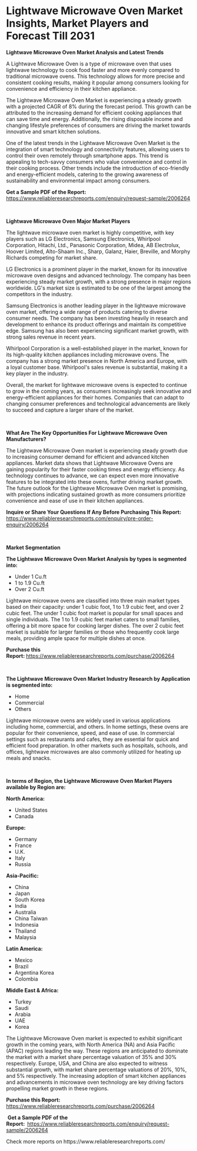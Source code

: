<p><h1>Lightwave Microwave Oven Market Insights, Market Players and Forecast Till 2031</h1></p><p><strong>Lightwave Microwave Oven Market Analysis and Latest Trends</strong></p>
<p><p>A Lightwave Microwave Oven is a type of microwave oven that uses lightwave technology to cook food faster and more evenly compared to traditional microwave ovens. This technology allows for more precise and consistent cooking results, making it popular among consumers looking for convenience and efficiency in their kitchen appliance.</p><p>The Lightwave Microwave Oven Market is experiencing a steady growth with a projected CAGR of 8% during the forecast period. This growth can be attributed to the increasing demand for efficient cooking appliances that can save time and energy. Additionally, the rising disposable income and changing lifestyle preferences of consumers are driving the market towards innovative and smart kitchen solutions.</p><p>One of the latest trends in the Lightwave Microwave Oven Market is the integration of smart technology and connectivity features, allowing users to control their oven remotely through smartphone apps. This trend is appealing to tech-savvy consumers who value convenience and control in their cooking process. Other trends include the introduction of eco-friendly and energy-efficient models, catering to the growing awareness of sustainability and environmental impact among consumers.</p></p>
<p><strong>Get a Sample PDF of the Report:&nbsp;</strong> <a href="https://www.reliableresearchreports.com/enquiry/request-sample/2006264">https://www.reliableresearchreports.com/enquiry/request-sample/2006264</a></p>
<p>&nbsp;</p>
<p><strong>Lightwave Microwave Oven Major Market Players</strong></p>
<p><p>The lightwave microwave oven market is highly competitive, with key players such as LG Electronics, Samsung Electronics, Whirlpool Corporation, Hitachi, Ltd., Panasonic Corporation, Midea, AB Electrolux, Hoover Limited, Alto-Shaam Inc., Sharp, Galanz, Haier, Breville, and Morphy Richards competing for market share. </p><p>LG Electronics is a prominent player in the market, known for its innovative microwave oven designs and advanced technology. The company has been experiencing steady market growth, with a strong presence in major regions worldwide. LG's market size is estimated to be one of the largest among the competitors in the industry.</p><p>Samsung Electronics is another leading player in the lightwave microwave oven market, offering a wide range of products catering to diverse consumer needs. The company has been investing heavily in research and development to enhance its product offerings and maintain its competitive edge. Samsung has also been experiencing significant market growth, with strong sales revenue in recent years.</p><p>Whirlpool Corporation is a well-established player in the market, known for its high-quality kitchen appliances including microwave ovens. The company has a strong market presence in North America and Europe, with a loyal customer base. Whirlpool's sales revenue is substantial, making it a key player in the industry.</p><p>Overall, the market for lightwave microwave ovens is expected to continue to grow in the coming years, as consumers increasingly seek innovative and energy-efficient appliances for their homes. Companies that can adapt to changing consumer preferences and technological advancements are likely to succeed and capture a larger share of the market.</p></p>
<p>&nbsp;</p>
<p><strong>What Are The Key Opportunities For Lightwave Microwave Oven Manufacturers?</strong></p>
<p><p>The Lightwave Microwave Oven market is experiencing steady growth due to increasing consumer demand for efficient and advanced kitchen appliances. Market data shows that Lightwave Microwave Ovens are gaining popularity for their faster cooking times and energy efficiency. As technology continues to advance, we can expect even more innovative features to be integrated into these ovens, further driving market growth. The future outlook for the Lightwave Microwave Oven market is promising, with projections indicating sustained growth as more consumers prioritize convenience and ease of use in their kitchen appliances.</p></p>
<p><strong>Inquire or Share Your Questions If Any Before Purchasing This Report:</strong> <a href="https://www.reliableresearchreports.com/enquiry/pre-order-enquiry/2006264">https://www.reliableresearchreports.com/enquiry/pre-order-enquiry/2006264</a></p>
<p>&nbsp;</p>
<p><strong>Market Segmentation</strong></p>
<p><strong>The Lightwave Microwave Oven Market Analysis by types is segmented into:</strong></p>
<p><ul><li>Under 1 Cu.ft</li><li>1 to 1.9 Cu.ft</li><li>Over 2 Cu.ft</li></ul></p>
<p><p>Lightwave microwave ovens are classified into three main market types based on their capacity: under 1 cubic foot, 1 to 1.9 cubic feet, and over 2 cubic feet. The under 1 cubic foot market is popular for small spaces and single individuals. The 1 to 1.9 cubic feet market caters to small families, offering a bit more space for cooking larger dishes. The over 2 cubic feet market is suitable for larger families or those who frequently cook large meals, providing ample space for multiple dishes at once.</p></p>
<p><strong>Purchase this Report:&nbsp;</strong><a href="https://www.reliableresearchreports.com/purchase/2006264">https://www.reliableresearchreports.com/purchase/2006264</a></p>
<p>&nbsp;</p>
<p><strong>The Lightwave Microwave Oven Market Industry Research by Application is segmented into:</strong></p>
<p><ul><li>Home</li><li>Commercial</li><li>Others</li></ul></p>
<p><p>Lightwave microwave ovens are widely used in various applications including home, commercial, and others. In home settings, these ovens are popular for their convenience, speed, and ease of use. In commercial settings such as restaurants and cafes, they are essential for quick and efficient food preparation. In other markets such as hospitals, schools, and offices, lightwave microwaves are also commonly utilized for heating up meals and snacks.</p></p>
<p>&nbsp;</p>
<p><strong>In terms of Region, the Lightwave Microwave Oven Market Players available by Region are:</strong></p>
<p>
    <p> <strong> North America: </strong>
        <ul>
            <li>United States</li>
            <li>Canada</li>
        </ul>
        </p> 
    <p> <strong> Europe: </strong>
        <ul>
            <li>Germany</li>
            <li>France</li>
            <li>U.K.</li>
            <li>Italy</li>
            <li>Russia</li>
        </ul>
        </p> 
    <p> <strong> Asia-Pacific: </strong>
        <ul>
            <li>China</li>
            <li>Japan</li>
            <li>South Korea</li>
            <li>India</li>
            <li>Australia</li>
            <li>China Taiwan</li>
            <li>Indonesia</li>
            <li>Thailand</li>
            <li>Malaysia</li>
        </ul>
        </p> 
    <p> <strong> Latin America: </strong>
        <ul>
            <li>Mexico</li>
            <li>Brazil</li>
            <li>Argentina Korea</li>
            <li>Colombia</li>
        </ul>
        </p> 
    <p> <strong> Middle East & Africa: </strong>
        <ul>
            <li>Turkey</li>
            <li>Saudi</li>
            <li>Arabia</li>
            <li>UAE</li>
            <li>Korea</li>
        </ul>
    </p>
    </p>
<p><p>The Lightwave Microwave Oven market is expected to exhibit significant growth in the coming years, with North America (NA) and Asia Pacific (APAC) regions leading the way. These regions are anticipated to dominate the market with a market share percentage valuation of 35% and 30% respectively. Europe, USA, and China are also expected to witness substantial growth, with market share percentage valuations of 20%, 10%, and 5% respectively. The increasing adoption of smart kitchen appliances and advancements in microwave oven technology are key driving factors propelling market growth in these regions.</p></p>
<p><strong>Purchase this Report: </strong><a href="https://www.reliableresearchreports.com/purchase/2006264">https://www.reliableresearchreports.com/purchase/2006264</a></p>
<p>&nbsp;<strong>Get a Sample PDF of the Report:&nbsp;&nbsp;</strong><a href="https://www.reliableresearchreports.com/enquiry/request-sample/2006264">https://www.reliableresearchreports.com/enquiry/request-sample/2006264</a></p>
<p><strong></strong></p>
<p>Check more reports on https://www.reliableresearchreports.com/</p>